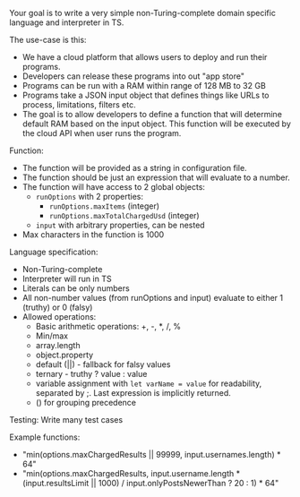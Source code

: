 Your goal is to write a very simple non-Turing-complete domain specific language and interpreter in TS.

The use-case is this:
- We have a cloud platform that allows users to deploy and run their programs.
- Developers can release these programs into out "app store"
- Programs can be run with a RAM within range of 128 MB to 32 GB
- Programs take a JSON input object that defines things like URLs to process, limitations, filters etc.
- The goal is to allow developers to define a function that will determine default RAM based on the input object. This function will be executed by the cloud API when user runs the program.

Function:
- The function will be provided as a string in configuration file.
- The function should be just an expression that will evaluate to a number.
- The function will have access to 2 global objects:
    - `runOptions` with 2 properties:
        - `runOptions.maxItems` (integer)
        - `runOptions.maxTotalChargedUsd` (integer)
    - `input` with arbitrary properties, can be nested
- Max characters in the function is 1000


Language specification:
- Non-Turing-complete
- Interpreter will run in TS
- Literals can be only numbers
- All non-number values (from runOptions and input) evaluate to either 1 (truthy) or 0 (falsy)
- Allowed operations:
    - Basic arithmetic operations: +, -, *, /, %
    - Min/max
    - array.length
    - object.property
    - default (||) - fallback for falsy values
    - ternary - truthy ? value : value
    - variable assignment with `let varName = value` for readability, separated by ;. Last expression is implicitly returned.
    - () for grouping precedence

Testing:
Write many test cases

Example functions:
- "min(options.maxChargedResults || 99999, input.usernames.length) * 64"
- "min(options.maxChargedResults, input.username.length * (input.resultsLimit || 1000) / input.onlyPostsNewerThan ? 20 : 1) * 64"
